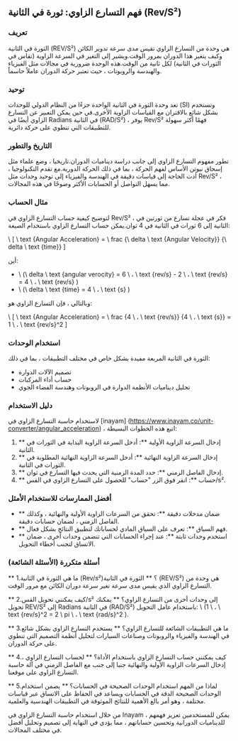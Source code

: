 ## فهم التسارع الزاوي: ثورة في الثانية (Rev/S²)

### تعريف
الثورة في الثانية (REV/S²) هي وحدة من التسارع الزاوي تقيس مدى سرعة تدوير الكائن وكيف يتغير هذا الدوران بمرور الوقت.ويشير إلى التغير في السرعة الزاوية (تقاس في الثورات في الثانية) لكل ثانية من الوقت.هذه الوحدة ضرورية في مجالات مثل الفيزياء والهندسة والروبوتات ، حيث تعتبر حركة الدوران عاملاً حاسماً.

### توحيد
تعد وحدة الثورة في الثانية الواحدة جزءًا من النظام الدولي للوحدات (SI) وتستخدم بشكل شائع بالاقتران مع القياسات الزاوية الأخرى.في حين يمكن التعبير عن التسارع الزاوي أيضًا في Radians في الثانية (RAD/S²) ، يوفر Rev/S² فهمًا أكثر سهولة للتطبيقات التي تنطوي على حركة دائرية.

### التاريخ والتطور
تطور مفهوم التسارع الزاوي إلى جانب دراسة ديناميات الدوران.تاريخيا ، وضع علماء مثل إسحاق نيوتن الأساس لفهم الحركة ، بما في ذلك الحركة الدورية.مع تقدم التكنولوجيا ، أدت الحاجة إلى قياسات دقيقة في الهندسة والفيزياء إلى توحيد وحدات مثل Rev/S² ، مما يسهل التواصل أو الحسابات الأكثر وضوحًا في هذه المجالات.

### مثال الحساب
لتوضيح كيفية حساب التسارع الزاوي في Rev/S² ، فكر في عجلة تسارع من ثورتين في الثانية إلى 6 ثورات في الثانية في 4 ثوان.يمكن حساب التسارع الزاوي باستخدام الصيغة:

\ [
\ text {Angular Acceleration} = \ frac {\ delta \ text {Angular Velocity}} {\ delta \ text {time}}
\]

أين:
- \ (\ delta \ text {angular verocity} = 6 \ ، \ text {rev/s} - 2 \ ، \ text {rev/s} = 4 \ ، \ text {rev/s} \)
- \ (\ delta \ text {time} = 4 \ ، \ text {s} \)

وبالتالي ، فإن التسارع الزاوي هو:

\ [
\ text {Angular Acceleration} = \ frac {4 \ ، \ text {rev/s}} {4 \ ، \ text {s}} = 1 \ ، \ text {rev/s}^2
\]

### استخدام الوحدات
الثورة في الثانية المربعة مفيدة بشكل خاص في مختلف التطبيقات ، بما في ذلك:
- تصميم الآلات الدوارة
- حساب أداء المركبات
- تحليل ديناميات الأنظمة الدوارة في الروبوتات وهندسة الفضاء الجوي

### دليل الاستخدام
لاستخدام حاسبة التسارع الزاوي في [inayam] (https://www.inayam.co/unit-converter/angular_acceleration) ، اتبع هذه الخطوات البسيطة:
1. ** إدخال السرعة الزاوية الأولية **: أدخل السرعة الزاوية البداية في الثورات في الثانية.
2. ** إدخال السرعة الزاوية النهائية **: أدخل السرعة الزاوية النهائية المطلوبة في الثورات في الثانية.
3. ** إدخال الفاصل الزمني **: حدد المدة الزمنية التي يحدث فيها التسارع في ثوان.
4. ** حساب **: انقر فوق الزر "حساب" للحصول على التسارع الزاوي في القس/s².

### أفضل الممارسات للاستخدام الأمثل
- ** ضمان مدخلات دقيقة **: تحقق من السرعات الزاوية الأولية والنهائية ، وكذلك الفاصل الزمني ، لضمان حسابات دقيقة.
- ** فهم السياق **: تعرف على السياق المادي لحساباتك لتطبيق النتائج بشكل فعال.
- ** استخدم وحدات ثابتة **: عند إجراء الحسابات التي تتضمن وحدات أخرى ، ضمان الاتساق لتجنب أخطاء التحويل.

### أسئلة متكررة (الأسئلة الشائعة)

** 1.ما هي الثورة في الثانية (Rev/s²)؟ **
الثورة في الثانية (REV/S²) هي وحدة من التسارع الزاوي الذي يقيس مدى سرعة تغير سرعة دوران الكائن مع مرور الوقت.

** 2.كيف يمكنني تحويل القس/s² إلى وحدات أخرى من التسارع الزاوي؟ **
يمكنك تحويل REV/S² إلى Radians في الثانية (RAD/S²) باستخدام عامل التحويل: \ (1 \ ، \ text {rev/s}^2 = 2 \ pi \ ، \ text {rad/s}^2 \).

** 3.ما هي التطبيقات الشائعة للتسارع الزاوي؟ **
يستخدم التسارع الزاوي بشكل شائع في الهندسة والفيزياء والروبوتات وصناعات السيارات لتحليل أنظمة التصميم التي تنطوي على حركة الدوران.

** 4.كيف يمكنني حساب التسارع الزاوي باستخدام الأداة؟ **
لحساب التسارع الزاوي ، إدخال السرعات الزاوية الأولية والنهائية جنبا إلى جنب مع الفاصل الزمني في آلة حاسبة التسارع الزاوي على موقعنا.

** 5.لماذا من المهم استخدام الوحدات الصحيحة في الحسابات؟ **
يضمن استخدام الوحدات الصحيحة الدقة في الحسابات ويساعد في الحفاظ على الاتساق عبر قياسات مختلفة ، وهو أمر بالغ الأهمية للنتائج الموثوقة في التطبيقات الهندسية والعلمية.

من خلال استخدام حاسبة التسارع الزاوي في Inayam ، يمكن للمستخدمين تعزيز فهمهم للديناميات الدورانية وتحسين حساباتهم ، مما يؤدي في النهاية إلى تصميم وتحليل أفضل في مختلف المجالات.